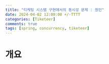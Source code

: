 ```yaml
---
title: "티케팅 시스템 구현에서의 동시성 문제 : 원인"
date: 2024-04-02 12:00:00 +/-TTTT
categories: [Tiketeer]
comments: true
tags: [spring, concurrency, tiketeer]
---
```


# 개요
